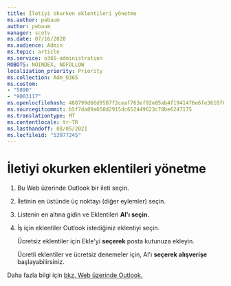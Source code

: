 ```yaml
---
title: İletiyi okurken eklentileri yönetme
ms.author: pebaum
author: pebaum
manager: scotv
ms.date: 07/16/2020
ms.audience: Admin
ms.topic: article
ms.service: o365-administration
ROBOTS: NOINDEX, NOFOLLOW
localization_priority: Priority
ms.collection: Adm_O365
ms.custom:
- "5890"
- "9003117"
ms.openlocfilehash: 488799d66d9587f2ceaf763ef92e85ab4f19414f6e6fe3610f0f9ff84d5ce0a1
ms.sourcegitcommit: b5f7da89a650d2915dc652449623c78be6247175
ms.translationtype: MT
ms.contentlocale: tr-TR
ms.lasthandoff: 08/05/2021
ms.locfileid: "53977245"
---
```

# <a name="how-to-manage-add-ins-while-reading-a-message"></a>İletiyi okurken eklentileri yönetme

1. Bu Web üzerinde Outlook bir ileti seçin.
    
2. İletinin en üstünde üç noktayı (diğer eylemler) seçin.

3. Listenin en altına gidin ve Eklentileri **Al'ı seçin.**
    
4. İş için eklentiler Outlook istediğiniz eklentiyi seçin.
    
    Ücretsiz eklentiler için Ekle'yi **seçerek** posta kutunuza ekleyin.
    
    Ücretli eklentiler ve ücretsiz denemeler için, Al'ı **seçerek alışverişe** başlayabilirsiniz.
    
Daha fazla bilgi için [bkz. Web üzerinde Outlook.](https://support.microsoft.com/office/using-add-ins-in-outlook-on-the-web-8f2ce816-5df4-44a5-958c-f7f9d6dabdce)